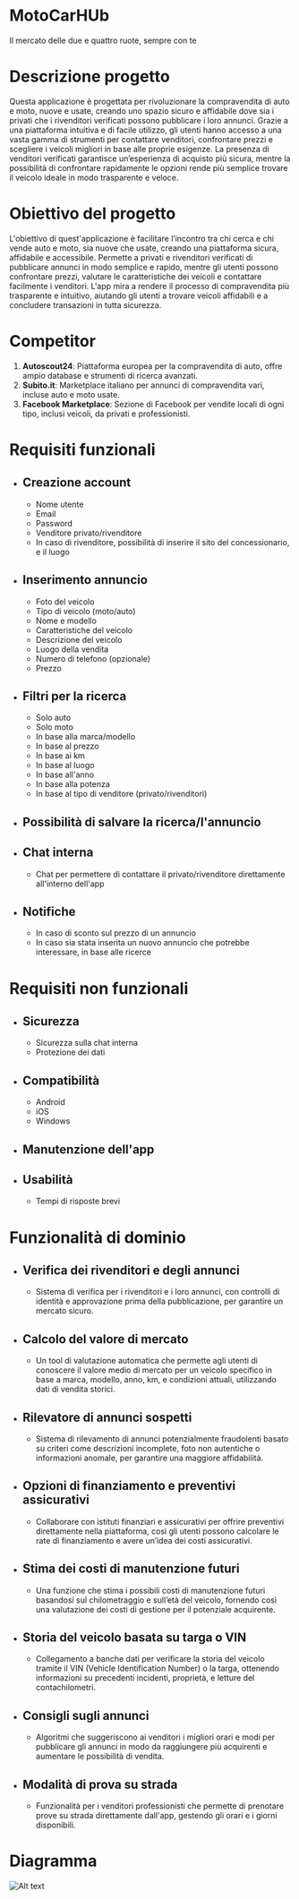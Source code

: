 # MotoCarHUb
Il mercato delle due e quattro ruote, sempre con te

# Descrizione progetto
Questa applicazione è progettata per rivoluzionare la compravendita di auto e moto, nuove e usate, creando uno spazio sicuro e affidabile dove sia i privati che i rivenditori verificati possono pubblicare i loro annunci. Grazie a una piattaforma intuitiva e di facile utilizzo, gli utenti hanno accesso a una vasta gamma di strumenti per contattare venditori, confrontare prezzi e scegliere i veicoli migliori in base alle proprie esigenze. La presenza di venditori verificati garantisce un’esperienza di acquisto più sicura, mentre la possibilità di confrontare rapidamente le opzioni rende più semplice trovare il veicolo ideale in modo trasparente e veloce.

# Obiettivo del progetto
L'obiettivo di quest'applicazione è facilitare l’incontro tra chi cerca e chi vende auto e moto, sia nuove che usate, creando una piattaforma sicura, affidabile e accessibile. Permette a privati e rivenditori verificati di pubblicare annunci in modo semplice e rapido, mentre gli utenti possono confrontare prezzi, valutare le caratteristiche dei veicoli e contattare facilmente i venditori. L'app mira a rendere il processo di compravendita più trasparente e intuitivo, aiutando gli utenti a trovare veicoli affidabili e a concludere transazioni in tutta sicurezza.

# Competitor
1. **Autoscout24**: Piattaforma europea per la compravendita di auto, offre ampio database e strumenti di ricerca avanzati.
2. **Subito.it**: Marketplace italiano per annunci di compravendita vari, incluse auto e moto usate.
3. **Facebook Marketplace**: Sezione di Facebook per vendite locali di ogni tipo, inclusi veicoli, da privati e professionisti.

# Requisiti funzionali
- ## Creazione account
  - Nome utente
  - Email
  - Password
  - Venditore privato/rivenditore
  - In caso di rivenditore, possibilità di inserire il sito del concessionario, e il luogo
 
- ## Inserimento annuncio
  - Foto del veicolo
  - Tipo di veicolo (moto/auto)
  - Nome e modello
  - Caratteristiche del veicolo
  - Descrizione del veicolo
  - Luogo della vendita
  - Numero di telefono (opzionale)
  - Prezzo
 
- ## Filtri per la ricerca
  - Solo auto
  - Solo moto
  - In base alla marca/modello
  - In base al prezzo
  - In base ai km
  - In base al luogo
  - In base all'anno
  - In base alla potenza
  - In base al tipo di venditore (privato/rivenditori)
 
- ## Possibilità di salvare la ricerca/l'annuncio

- ## Chat interna
  - Chat per permettere di contattare il privato/rivenditore direttamente all'interno dell'app
 
- ## Notifiche
  - In caso di sconto sul prezzo di un annuncio
  - In caso sia stata inserita un nuovo annuncio che potrebbe interessare, in base alle ricerce
 
# Requisiti non funzionali
- ## Sicurezza
  - Sicurezza sulla chat interna
  - Protezione dei dati
 
- ## Compatibilità
  - Android
  - iOS
  - Windows
 
- ## Manutenzione dell'app

- ## Usabilità
  - Tempi di risposte brevi
 
# Funzionalità di dominio
- ## Verifica dei rivenditori e degli annunci
  - Sistema di verifica per i rivenditori e i loro annunci, con controlli di identità e approvazione prima della pubblicazione, per garantire un mercato sicuro.
 
- ## Calcolo del valore di mercato
  - Un tool di valutazione automatica che permette agli utenti di conoscere il valore medio di mercato per un veicolo specifico in base a marca, modello, anno, km, e condizioni attuali, utilizzando dati di vendita storici.
 
- ## Rilevatore di annunci sospetti
  - Sistema di rilevamento di annunci potenzialmente fraudolenti basato su criteri come descrizioni incomplete, foto non autentiche o informazioni anomale, per garantire una maggiore affidabilità.
 
- ## Opzioni di finanziamento e preventivi assicurativi
  - Collaborare con istituti finanziari e assicurativi per offrire preventivi direttamente nella piattaforma, così gli utenti possono calcolare le rate di finanziamento e avere un’idea dei costi assicurativi.
 
- ## Stima dei costi di manutenzione futuri
  - Una funzione che stima i possibili costi di manutenzione futuri basandosi sul chilometraggio e sull’età del veicolo, fornendo così una valutazione dei costi di gestione per il potenziale acquirente.
 
- ## Storia del veicolo basata su targa o VIN
  - Collegamento a banche dati per verificare la storia del veicolo tramite il VIN (Vehicle Identification Number) o la targa, ottenendo informazioni su precedenti incidenti, proprietà, e letture del contachilometri.
 
- ## Consigli sugli annunci 
  - Algoritmi che suggeriscono ai venditori i migliori orari e modi per pubblicare gli annunci in modo da raggiungere più acquirenti e aumentare le possibilità di vendita.

- ## Modalità di prova su strada
  - Funzionalità per i venditori professionisti che permette di prenotare prove su strada direttamente dall'app, gestendo gli orari e i giorni disponibili.
 
# Diagramma
![Alt text](http://yuml.me/6cdea9dc.svg)
